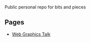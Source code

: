 Public personal repo for bits and pieces


## Pages

- [Web Graphics Talk](https://mrchantey.github.io/shared/packages/web-graphics/)
